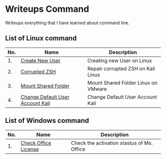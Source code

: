 # Writeups Command
 
Writeups everything that I have learned about command line.

## List of Linux command

|No.|Name|Description|
|---|----|-----------|
|1.|[Create New User](./Linux/CreateNewUser.md)|Creating new User on Linux|
|2.|[Corrupted ZSH](./Linux/CorruptZSH.md)|Repair corrupted ZSH on Kali Linux|
|3.|[Mount Shared Folder](./Linux/MountSharedFolder.md)| Mount Shared Folder Linux on VMware|
|4.|[Change Default User Account Kali](./ChangeDefaultUserAccountKali.md)| Change Default User Account Kali|

## List of Windows command

|No.|Name|Description|
|---|----|-----------|
|1.|[Check Office License](./Windows/CheckOfficeLicense.md)|Check the activation stastus of Ms. Office|